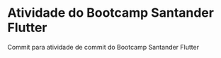 # Atividade do Bootcamp Santander Flutter

Commit para atividade de commit do Bootcamp Santander Flutter
